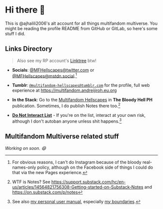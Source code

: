 # Hi there 👋

This is @ajhalili2006's alt account for all things multifandom multiverse. You might be reading the profile README from GitHub or GitLab, so here's some stuff I did.

## Links Directory

> Also see my RP account's [Linktree](https://linktr.ee/MFHellscapes) btw!

* **Socials**: [@MFHellscapes@twitter.com](https://twitter.com/MFHellscapes) or [@MFHellscapes@mstdn.social](https://mstdn.social/@MFHellscapes).[^2]

* **Tumblr**: [`@multifandom-hellscapes@tumblr.com`](https://tumblr.com/multifandom-hellscpaes) for the profile, full web experience at <https://multifandom.andreijiroh.eu.org>
* **In the Stack**: Go to the [Multifandom Hellscapes](https://fromthebshq.substack.com) in **The Bloody Hell PH** publication. Sometimes, I do publish Notes there too.[^1]
* [**Do Not Interact List**](https://multifandom.andreijiroh.eu.org/dni) - If you're on the list, interact at your own risk, although I don't autoban anyone unless shit happens.[^3]

[^1]: WTF is Notes? See <https://support.substack.com/hc/en-us/articles/14564821756308-Getting-started-on-Substack-Notes> and <https://on.substack.com/p/notes>
[^2]: For obvious reasons, I can't do Instagram because of the bloody real-names-only policy, although on the Facebook side of things I could do that via the new Pages experience.
[^3]: See also [my personal user manual](https://andreijiroh.eu.org/user-manual), especially [my boundaries](https://andreijiroh.eu.org/user-manual/boundaries).

## Multifandom Multiverse related stuff

*Working on soon. :smile:*
<!--stackedit_data:
eyJoaXN0b3J5IjpbMjA0MDIzMTE2MiwtNTU2NTI1OTI2XX0=
-->
